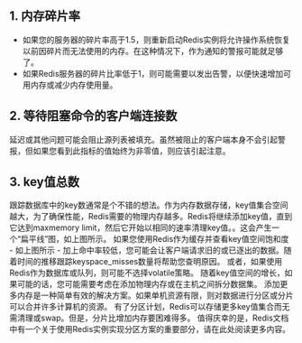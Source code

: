 ## 1. 内存碎片率
* 如果您的服务器的碎片率高于1.5，则重新启动Redis实例将允许操作系统恢复以前因碎片而无法使用的内存。在这种情况下，作为通知的警报可能就足够了。
* 如果Redis服务器的碎片比率低于1，则可能需要以发出告警，以便快速增加可用内存或减少内存使用量。

## 2. 等待阻塞命令的客户端连接数
延迟或其他问题可能会阻止源列表被填充。虽然被阻止的客户端本身不会引起警报，但如果您看到此指标的值始终为非零值，则应该引起注意。

## 3. key值总数
跟踪数据库中的key数通常是个不错的想法。作为内存数据存储，key值集合空间越大，为了确保性能，Redis需要的物理内存越多。Redis将继续添加key值，直到它达到maxmemory limit，然后它开始以相同的速率清理key值。。这会产生一个“扁平线”图，如上图所示。
如果您使用Redis作为缓存并查看key值空间饱和度 - 如上图所示 - 加上命中率较低，您可能会让客户端请求旧的或已逐出的数据。随着时间的推移跟踪keyspace_misses数量将帮助您查明原因。
或者，如果使用Redis作为数据库或队列，则可能不选择volatile策略。
随着key值空间的增长，如果可能的话，您可能需要考虑在添加物理内存或在主机之间拆分数据集。
添加更多内存是一种简单有效的解决方案。如果单机资源有限，则对数据进行分区或分片可以合并许多计算机的资源。
有了分区计划，Redis可以存储更多key值集合而无需清理或swap。但是，分片比增加内存要困难得多。
值得庆幸的是，Redis文档中有一个关于使用Redis实例实现分区方案的重要部分，请在此处阅读更多内容。


